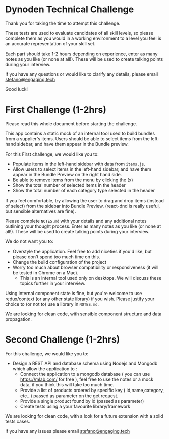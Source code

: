 # Dynoden Technical Challenge

Thank you for taking the time to attempt this challenge.

These tests are used to evaluate candidates of all skill levels, so please complete them as you would in a working
environment to a level you feel is an accurate representation of your skill set.

Each part should take 1-2 hours depending on experience, enter as many notes as you like (or none at all!). These will be used to create talking points during your interview.

If you have any questions or would like to clarify any details, please email stefano@engaging.tech

Good luck!


#  First Challenge (1-2hrs)

Please read this whole document before starting the challenge.

This app contains a static mock of an internal tool used to build bundles from a supplier's items.
Users should be able to select items from the left-hand sidebar, and have them appear in the Bundle preview.

For this First challenge, we would like you to:

- Populate items in the left-hand sidebar with data from `items.js`.
- Allow users to select items in the left-hand sidebar, and have them appear in the Bundle Preview on the right hand side.
- Be able to remove items from the menu by clicking the (x)
- Show the total number of selected items in the header
- Show the total number of each category type selected in the header

If you feel comfortable, try allowing the user to drag and drop items (instead of select) from the sidebar into Bundle
Preview. (react-dnd is really useful, but sensible alternatives are fine).

Please complete `NOTES.md` with your details and any additional notes outlining your thought process.
Enter as many notes as you like (or none at all!). These will be used to create talking points during your interview.

We do not want you to:

- Overstyle the application. Feel free to add niceties if you'd like, but please don't spend too much time on this.
- Change the build configuration of the project
- Worry too much about browser compatibility or responsiveness (it will be tested in Chrome on a Mac).
    - This is an internal tool used only on desktops. We will discuss these topics further in your interview.

Using internal component state is fine, but you're welcome to use redux/context (or any other state library) if you wish.
Please justify your choice to (or not to) use a library in `NOTES.md`.

We are looking for clean code, with sensible component structure and data propagation.


#  Second Challenge (1-2hrs)

For this challenge, we would like you to:

- Design a REST API and database schema using Nodejs and Mongodb which allow the application to :
    - Connect the application to a mongodb database ( you can use https://mlab.com/ for free ), feel free to use the notes or a mock data, if you think this will take too much time.
    - Provide a list of products ordered by specific key ( id,name,category, etc...) passed as parameter on the get request.
    - Provide a single product found by id (passed as parameter)
    - Create tests using a your favourite library/framework
    
We are looking for clean code, with a look for a future extension with a solid tests cases.


If you have any issues please email stefano@engaging.tech